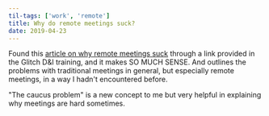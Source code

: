 ```yaml
---
til-tags: ['work', 'remote']
title: Why do remote meetings suck?
date: 2019-04-23
---
```



Found this [article on why remote meetings suck](https://chelseatroy.com/2018/03/29/why-do-remote-meetings-suck-so-much/) through a link provided in the Glitch D&I training, and it makes SO MUCH SENSE. And outlines the problems with traditional meetings in general, but especially remote meetings, in a way I hadn't encountered before. 

"The caucus problem" is a new concept to me but very helpful in explaining why meetings are hard sometimes. 